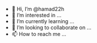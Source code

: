 - 👋 Hi, I’m @hamad22h
- 👀 I’m interested in ...
- 🌱 I’m currently learning ...
- 💞️ I’m looking to collaborate on ...
- 📫 How to reach me ...

<!---
hamad22h/hamad22h is a ✨ special ✨ repository because its `README.md` (this file) appears on your GitHub profile.
You can click the Preview link to take a look at your changes.
--->
